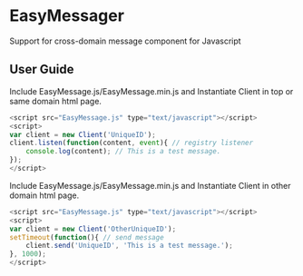 # EasyMessager

Support for cross-domain message component for Javascript

## User Guide

Include EasyMessage.js/EasyMessage.min.js and Instantiate Client in top or same domain html page.

```javascript
<script src="EasyMessage.js" type="text/javascript"></script>
<script>
var client = new Client('UniqueID');
client.listen(function(content, event){ // registry listener
	console.log(content); // This is a test message.
});
</script>
```

Include EasyMessage.js/EasyMessage.min.js and Instantiate Client in other domain html page.
```javascript
<script src="EasyMessage.js" type="text/javascript"></script>
<script>
var client = new Client('OtherUniqueID');
setTimeout(function(){ // send message
	client.send('UniqueID', 'This is a test message.');
}, 1000);
</script>
```
